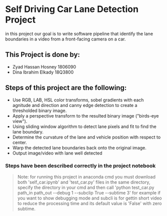 # Self Driving Car Lane Detection Project

in this project our goal is to write software pipeline that identify the lane boundaries in a
video from a front-facing camera on a car.

## This Project is done by:
- Zyad Hassan Hosney 1806090
- Dina Ibrahim Elkady 18Q3800


## Steps of this project are the following:

- Use  RGB, LAB, HSL color transforms, sobel gradients with each agnitude and direction and canny edge detection to create a thresholded binary image.
- Apply a perspective transform to the resulted binary image ("birds-eye view").
- Using sliding window algorithm to detect lane pixels and fit to find the lane boundary.
- Determine the curvature of the lane and vehicle position with respect to center.
- Warp the detected lane boundaries back onto the original image.
- Output image/video with lane well detected

### Steps have been described correctly in the project notebook

>Note: for running this project in anaconda cmd you must download both 'self_car.ipynb' and 'test_car.py' files in the same directory, specify the directory in your cmd and then call 'python test_car.py path_in path_out --debug 1 --subclip True --subtime 3' for example if you want to show debugging mode and subcli is for gettin short video to reduce the processing time and its default value is 'False' with zero subtime.
